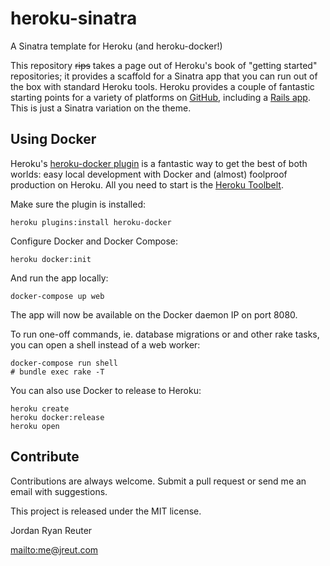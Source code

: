 # heroku-sinatra
A Sinatra template for Heroku (and heroku-docker!)

This repository ~~rips~~ takes a page out of Heroku's book of "getting started" repositories; it provides a scaffold for a Sinatra app that you can run out of the box with standard Heroku tools. Heroku provides a couple of fantastic starting points for a variety of platforms on [GitHub][1], including a [Rails app][2]. This is just a Sinatra variation on the theme.

## Using Docker
Heroku's [heroku-docker plugin][3] is a fantastic way to get the best of both worlds: easy local development with Docker and (almost) foolproof production on Heroku. All you need to start is the [Heroku Toolbelt][4].

Make sure the plugin is installed:

    heroku plugins:install heroku-docker

Configure Docker and Docker Compose:

    heroku docker:init

And run the app locally:

    docker-compose up web

The app will now be available on the Docker daemon IP on port 8080.

To run one-off commands, ie. database migrations or and other rake tasks, you can open a shell instead of a web worker:

    docker-compose run shell
    # bundle exec rake -T

You can also use Docker to release to Heroku:

    heroku create
    heroku docker:release
    heroku open

## Contribute
Contributions are always welcome. Submit a pull request or send me an email with suggestions.

This project is released under the MIT license.

Jordan Ryan Reuter

<mailto:me@jreut.com>

[1]: https://github.com/heroku
[2]: https://github.com/heroku/ruby-getting-started
[3]: https://github.com/heroku/heroku-docker
[4]: https://toolbelt.heroku.com/
